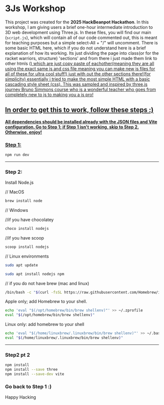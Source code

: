 # 3Js Workshop

This project was created for the **2025 HackBeanpot Hackathon**. In this workshop, I am giving users a brief one-hour intermediate introduction to 3D web development using Three.js. In these files, you will find our main (`script.js`), which will contain all of our code commented out, this is meant for teaching purposes but a simple select-All + "/" will uncomment. There is some basic HTML here, which if you do not understand here is a brief explanation of how its working. Its just dividing the page into class(or for the racket warriors, structure) 'sections' and from there i just made them link to other htmls (<a href =...>) which are just copy paste of eachother(meaning they are all using the exact same js and css file meaning you can make new js files for all of these for ultra cool stuff!) just with out the other sections there!(for simplicity) essentially i tried to make the most simple HTML with a basic cascading style sheet (css). This was sampled and inspired by three.js journey Bruno Simmons course who is a wonderful teacher who goes from completely new to js to making you a js pro!

## In order to get this to work, follow these steps :)

**All dependencies should be installed already with the JSON files and Vite configuration. Go to Step 1; if Step 1 isn't working, skip to Step 2. Otherwise, enjoy!**

### Step 1:
```bash
npm run dev
```
---- 
### Step 2: 


Install Node.js 

// MacOS
```bash
brew install node
```

// Windows

//if you have chocolatey

```bash
choco install nodejs
```

//if you have scoop

```bash
scoop install nodejs
```

// Linux environments 

```bash
sudo apt update

sudo apt install nodejs npm
```

// if you do not have brew (mac and linux)

```bash
/bin/bash -c "$(curl -fsSL https://raw.githubusercontent.com/Homebrew/install/HEAD/install.sh)"
```
Apple only; add Homebrew to your shell.
```bash
echo 'eval "$(/opt/homebrew/bin/brew shellenv)"' >> ~/.zprofile
eval "$(/opt/homebrew/bin/brew shellenv)"
```

Linux only: add homebrew to your shell 

```bash
echo 'eval "$(/home/linuxbrew/.linuxbrew/bin/brew shellenv)"' >> ~/.bashrc
eval "$(/home/linuxbrew/.linuxbrew/bin/brew shellenv)"
```
---- ---- 
### Step2 pt 2 

```bash
npm install                 
npm install --save three
npm install --save-dev vite
```

### Go back to Step 1 :) 



Happy Hacking 
